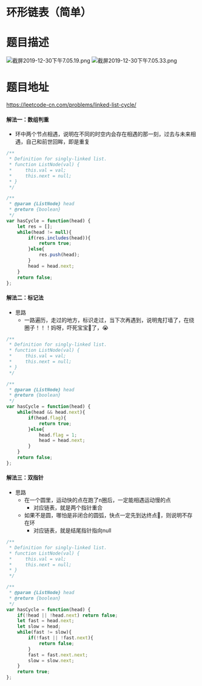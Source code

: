 # 环形链表（简单）
# 题目描述
![截屏2019-12-30下午7.05.19.png](https://pic.leetcode-cn.com/07103c5a18fc12c40799d0ee062b18ed6b8a38d656f5d3456c74e4f2eaa88463-%E6%88%AA%E5%B1%8F2019-12-30%E4%B8%8B%E5%8D%887.05.19.png)
![截屏2019-12-30下午7.05.33.png](https://pic.leetcode-cn.com/ba29fc198b1867c7a48b0c9ab5d9f5b93237d9fef91ceb6a746e458d60b27c5e-%E6%88%AA%E5%B1%8F2019-12-30%E4%B8%8B%E5%8D%887.05.33.png)
# 题目地址
<https://leetcode-cn.com/problems/linked-list-cycle/>
#### 解法一：数组判重
+ 环中两个节点相遇，说明在不同的时空内会存在相遇的那一刻，过去与未来相遇，自己和前世回眸，即是重复
```javascript
/**
 * Definition for singly-linked list.
 * function ListNode(val) {
 *     this.val = val;
 *     this.next = null;
 * }
 */

/**
 * @param {ListNode} head
 * @return {boolean}
 */
var hasCycle = function(head) {
    let res = [];
    while(head != null){
        if(res.includes(head)){
            return true;
        }else{
            res.push(head);
        }
        head = head.next;
    }
    return false;
};
```
#### 解法二：标记法
+ 思路
  + 一路遍历，走过的地方，标识走过，当下次再遇到，说明鬼打墙了，在绕圈子！！！妈呀，吓死宝宝👶了，😭
```javascript
/**
 * Definition for singly-linked list.
 * function ListNode(val) {
 *     this.val = val;
 *     this.next = null;
 * }
 */

/**
 * @param {ListNode} head
 * @return {boolean}
 */
var hasCycle = function(head) {
    while(head && head.next){
        if(head.flag){
            return true;
        }else{
            head.flag = 1;
            head = head.next;
        }
    }
    return false;
};
```
#### 解法三：双指针
+ 思路
  + 在一个圆里，运动快的点在跑了n圈后，一定能相遇运动慢的点
    + 对应链表，就是两个指针重合
  + 如果不是圆，哪怕是非闭合的圆弧，快点一定先到达终点🏁，则说明不存在环
    + 对应链表，就是结尾指针指向null
```javascript
/**
 * Definition for singly-linked list.
 * function ListNode(val) {
 *     this.val = val;
 *     this.next = null;
 * }
 */

/**
 * @param {ListNode} head
 * @return {boolean}
 */
var hasCycle = function(head) {
    if(!head || !head.next) return false;
    let fast = head.next;
    let slow = head;
    while(fast != slow){
        if(!fast || !fast.next){
            return false;
        }
        fast = fast.next.next;
        slow = slow.next;
    }
    return true;
};
```
